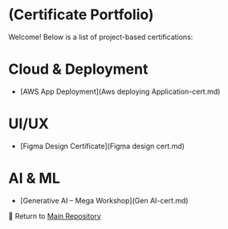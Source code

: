 
# (Certificate Portfolio)

Welcome! Below is a list of project-based certifications:

# Cloud & Deployment
- [AWS App Deployment](Aws deploying Application-cert.md)

# UI/UX
- [Figma Design Certificate](Figma design cert.md)

# AI & ML
- [Generative AI – Mega Workshop](Gen AI-cert.md)


🧭 Return to [Main Repository](../README.md)
